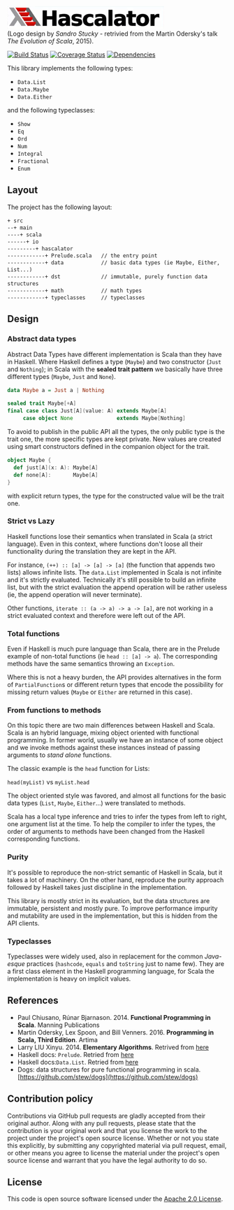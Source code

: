 ![Logo](img/logo.png)  
(Logo design by *Sandro Stucky* - retrivied from the Martin Odersky's talk _The Evolution of Scala_, 2015).

[![Build Status](https://travis-ci.org/CarloMicieli/hascalator.png?branch=master)](https://travis-ci.org/CarloMicieli/hascalator)
[![Coverage Status](https://coveralls.io/repos/github/CarloMicieli/hascalator/badge.svg?branch=master)](https://coveralls.io/github/CarloMicieli/hascalator?branch=master)
[![Dependencies](https://app.updateimpact.com/badge/763721648812724224/hascalator.svg?config=compile)](https://app.updateimpact.com/latest/763721648812724224/hascalator)

This library implements the following types:

* `Data.List`
* `Data.Maybe`
* `Data.Either`

and the following typeclasses:

* `Show`
* `Eq`
* `Ord`
* `Num`
* `Integral`
* `Fractional`
* `Enum`

## Layout ##

The project has the following layout:

```
+ src
--+ main
----+ scala
------+ io
---------+ hascalator
------------+ Prelude.scala   // the entry point
------------+ data            // basic data types (ie Maybe, Either, List...)
------------+ dst             // immutable, purely function data structures
------------+ math            // math types
------------+ typeclasses     // typeclasses
```

## Design ##

### Abstract data types ###

Abstract Data Types have different implementation is Scala than they have in Haskell.
Where Haskell defines a type (`Maybe`) and two constructor (`Just` and `Nothing`); in
Scala with the **sealed trait pattern** we basically have three different types
(`Maybe`, `Just` and `None`).

```haskell
data Maybe a = Just a | Nothing
```

```scala
sealed trait Maybe[+A]
final case class Just[A](value: A) extends Maybe[A]
     case object None              extends Maybe[Nothing]
```

To avoid to publish in the public API all the types, the only public type is
the trait one, the more specific types are kept private. New values are created
using smart constructors defined in the companion object for the trait.

```scala
object Maybe {
  def just[A](x: A): Maybe[A]
  def none[A]:       Maybe[A]
}
```

with explicit return types, the type for the constructed value will be the trait one.

### Strict vs Lazy ###

Haskell functions lose their semantics when translated in Scala (a strict language).
Even in this context, where functions don't loose all their functionality during the
translation they are kept in the API.

For instance, `(++) :: [a] -> [a] -> [a]` (the function that appends two lists) allows
infinite lists. The `data.List` implemented in Scala is not infinite and it's strictly
evaluated. Technically it's still possible to build an infinite list, but with the
strict evaluation the append operation will be rather useless (ie, the append operation
will never terminate).

Other functions, `iterate :: (a -> a) -> a -> [a]`, are not working in a strict
evaluated context and therefore were left out of the API.

### Total functions ###

Even if Haskell is much pure language than Scala, there are in the Prelude
example of non-total functions (ie `head :: [a] -> a`). The corresponding methods
have the same semantics throwing an `Exception`.

Where this is not a heavy burden, the API provides alternatives in the form of
`PartialFunction`s or different return types that encode the possibility for missing
return values (`Maybe` or `Either` are returned in this case).

### From functions to methods ###

On this topic there are two main differences between Haskell and Scala. Scala is
an hybrid language, mixing object oriented with functional programming. In former
world, usually we have an instance of some object and we invoke methods against
these instances instead of passing arguments to *stand alone* functions.

The classic example is the `head` function for Lists:

`head(myList)` vs `myList.head`

The object oriented style was favored, and almost all functions for the basic data
types (`List`, `Maybe`, `Either`...) were translated to methods.

Scala has a local type inference and tries to infer the types from left to right,
one argument list at the time. To help the compiler to infer the types, the order
of arguments to methods have been changed from the Haskell corresponding functions.

### Purity ###

It's possible to reproduce the non-strict semantic of Haskell in Scala, but it
takes a lot of machinery. On the other hand, reproduce the purity approach
followed by Haskell takes just discipline in the implementation.

This library is mostly strict in its evaluation, but the data structures are
immutable, persistent and mostly pure.
To improve performance impurity and mutability are used in the implementation, but
this is hidden from the API clients.

### Typeclasses ###

Typeclasses were widely used, also in replacement for the common *Java-esque*
practices (`hashcode`, `equals` and `toString` just to name few).
They are a first class element in the Haskell programming language, for Scala
the implementation is heavy on implicit values.


## References ##

* Paul Chiusano, Rúnar Bjarnason. 2014. __Functional Programming in Scala__. Manning Publications
* Martin Odersky, Lex Spoon, and Bill Venners. 2016. __Programming in Scala, Third Edition__. Artima
* Larry LIU Xinyu. 2014. __Elementary Algorithms__. Retrived from [here](https://github.com/liuxinyu95/AlgoXY/releases/download/v0.618033/elementary-algorithms.pdf)
* Haskell docs: `Prelude`. Retried from [here](http://hackage.haskell.org/package/base-4.9.0.0/docs/Prelude.html)
* Haskell docs:`Data.List`. Retried from [here](https://hackage.haskell.org/package/base-4.9.0.0/docs/Data-List.html)
* Dogs: data structures for pure functional programming in scala. [https://github.com/stew/dogs](https://github.com/stew/dogs)

## Contribution policy ##

Contributions via GitHub pull requests are gladly accepted from their original author. Along with any pull requests, please state that the contribution is your original work and that you license the work to the project under the project's open source license. Whether or not you state this explicitly, by submitting any copyrighted material via pull request, email, or other means you agree to license the material under the project's open source license and warrant that you have the legal authority to do so.

## License ##

This code is open source software licensed under the [Apache 2.0 License]("http://www.apache.org/licenses/LICENSE-2.0.html").

